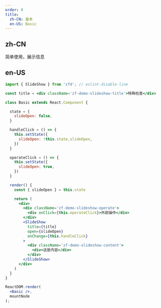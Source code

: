 ```yaml
---
order: 0
title:
  zh-CN: 基本
  en-US: Basic
---
```


## zh-CN

简单使用，展示信息

## en-US

````jsx
import { SlideShow } from 'zfd'; // eslint-disable-line

const title = <div className='zf-demo-slideshow-title'>特殊检查</div>

class Basic extends React.Component {

  state = {
    slideOpen: false,
  }

  handleClick = () => {
    this.setState({
      slideOpen: !this.state.slideOpen,
    })
  }

  operateClick = () => {
    this.setState({
      slideOpen: true,
    })
  }

  render() {
    const { slideOpen } = this.state

    return (
      <div>
        <div className='zf-demo-slideshow-operate'>
          <div onClick={this.operateClick}>外部操作</div>
        </div>
        <SlideShow
          title={title}
          open={slideOpen}
          onChange={this.handleClick}
        >
          <div className='zf-demo-slideshow-content'>
            <div>这是内容</div>
          </div>
        </SlideShow>
      </div>
    )
  }
}

ReactDOM.render(
  <Basic />,
  mountNode
);
````
<style>
  .zf-demo-slideshow-title {
    color: #3E7AFA;
  }
  .zf-demo-slideshow-content {
    width: 500px;
    height: 300px;
    border: 1px solid green;
    padding: 20px;
  }
  .zf-demo-slideshow-operate {
    padding: 20px;
    border: 1px solid red;
    margin-bottom: 10px;
  }
  .zf-demo-slideshow-operate > div {
    display: inline-block;
  }
</style>

